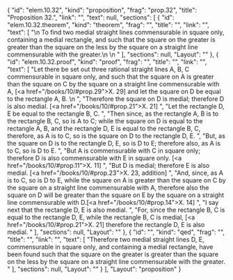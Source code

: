 {
  "id": "elem.10.32",
  "kind": "proposition",
  "frag": "prop.32",
  "title": "Proposition 32.",
  "link": "",
  "text": null,
  "sections": [
    {
      "id": "elem.10.32.theorem",
      "kind": "theorem",
      "frag": "",
      "title": "",
      "link": "",
      "text": [
        "\n       To find two medial straight lines commensurable in square only, containing a medial rectangle, and such that the square on the greater is greater than the square on the less by the square on a straight line commensurable with the greater.\n       \n      "
      ],
      "sections": null,
      "Layout": ""
    },
    {
      "id": "elem.10.32.proof",
      "kind": "proof",
      "frag": "",
      "title": "",
      "link": "",
      "text": [
        "Let there be set out three rational straight lines A, B, C commensurable in square only, and such that the square on A is greater than the square on C by the square on a straight line commensurable with A, [<a href=\"/books/10/#prop.29\">X. 29</a>] and let the square on D be equal to the rectangle A, B. \n      ",
        "Therefore the square on D is medial; therefore D is also medial. [<a href=\"/books/10/#prop.21\">X. 21</a>] ",
        "Let the rectangle D, E be equal to the rectangle B, C. ",
        "Then since, as the rectangle A, B is to the rectangle B, C, so is A to C; while the square on D is equal to the rectangle A, B, and the rectangle D, E is equal to the rectangle B, C, therefore, as A is to C, so is the square on D to the rectangle D, E. ",
        "But, as the square on D is to the rectangle D, E, so is D to E; therefore also, as A is to C, so is D to E. ",
        "But A is commensurable with C in square only; therefore D is also commensurable with E in square only. [<a href=\"/books/10/#prop.11\">X. 11</a>] ",
        "But D is medial; therefore E is also medial. [<a href=\"/books/10/#prop.23\">X. 23</a>, addition] ",
        "And, since, as A is to C, so is D to E, while the square on A is greater than the square on C by the square on a straight line commensurable with A, therefore also the square on D will be greater than the square on E by the square on a straight line commensurable with D.[<a href=\"/books/10/#prop.14\">X. 14</a>] ",
        "I say next that the rectangle D, E is also medial. ",
        "For, since the rectangle B, C is equal to the rectangle D, E, while the rectangle B, C is medial, [<a href=\"/books/10/#prop.21\">X. 21</a>] therefore the rectangle D, E is also medial. "
      ],
      "sections": null,
      "Layout": ""
    },
    {
      "id": "",
      "kind": "qed",
      "frag": "",
      "title": "",
      "link": "",
      "text": [
        "Therefore two medial straight lines D, E, commensurable in square only, and containing a medial rectangle, have been found such that the square on the greater is greater than the square on the less by the square on a straight line commensurable with the greater. "
      ],
      "sections": null,
      "Layout": ""
    }
  ],
  "Layout": "proposition"
}
